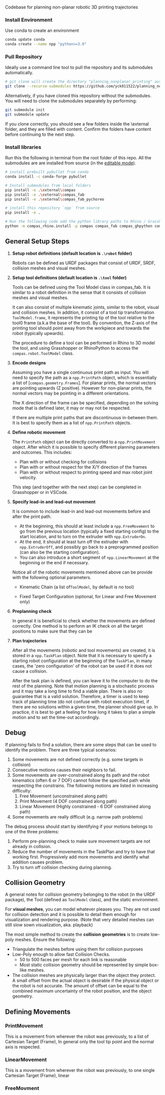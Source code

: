Codebase for planning non-planar robotic 3D printing trajectories

### Install Environment
Use conda to create an environment
```bash
conda update conda
conda create --name npp "python>=3.9"
```


### Pull Repository
Ideally use a command line tool to pull the repository and its submodules automatically.
```bash
# git clone will create the directory "planning_nonplanar_printing" automatically in the current directory
git clone --recurse-submodules https://github.com/yck011522/planning_nonplanar_printing.git

```
Alternatively, if you have cloned this repository without the submodules. You will need to clone
the submodules separately by performing:

```bash
git submodule init
git submodule update
```

If you clone correctly, you should see a few folders inside the \\external folder, and they are filled with content.
Confirm the folders have content before continuing to the next step. 
### Install libraries

Run this the following in terminal from the root folder of this repo. All the submodules are  are installed from source (in the [editable mode](https://pip.pypa.io/en/stable/reference/pip_install/#install-editable)).

```bash
# install prebuilt pybullet from conda
conda install -c conda-forge pybullet

# Install submodules from local folders
pip install -e .\external\compas
pip install -e .\external\compas_fab
pip install -e .\external\compas_fab_pychoreo

# install this repository `npp` from source 
pip install -e .

# Run the following code add the python library paths to Rhino / Grasshopper
python -m compas_rhino.install -p compas compas_fab compas_ghpython compas_rhino npp

```

## General Setup Steps

1. **Setup robot definitions (default location is `.\robot` folder)**

   Robots can be defined as URDF packages that consist of URDF, SRDF, collision meshes and visual meshes.  

2. **Setup tool definitions (default location is `.\tool` folder)**

   Tools can be defined using the Tool Model class in compas_fab. It is similar to a robot definition in the sense that it consists of collision meshes and visual meshes. 

   It can also consist of multiple kinematic joints, similar to the robot, visual and collision meshes. In addition, it consist of a tool tip transformation `ToolModel.frame`, it represents the printing tip of the tool relative to the tool0 frame (a.k.a the base of the tool). By convention, the Z-axis of the printing tool should point away from the workpiece and towards the robot (typically upwards).

   The procedure to define a tool can be performed in Rhino to 3D model the tool, and using Grasshopper or RhinoPython to access the `compas.robot.ToolModel` class.

3. **Encode designs**

   Assuming you have a single continuous print path as input. You will need to specify the path as a `npp.PrintPath` object, which is essentially a list of [`compas.geometry.Frames`]. For planar prints, the normal vectors are pointing upwards (Z positive). However for non-planar prints, the normal vectors may be pointing in a different orientations.

   The X direction of the frame can be specified, depending on the solving mode that is defined later, it may or may not be respected.   

   If there are multiple print paths that are discontinuous in-between them. It is best to specify them as a list of `npp.PrintPath` objects.

4. **Define robotic movement** 

   The `PrintPath` object can be directly converted to a `npp.PrintMovement` object. After which it is possible to specify different planning parameters and outcomes. This includes:

   - Plan with or without checking for collisions
   - Plan with or without respect for the X/Y direction of the frames
   - Plan with or without respect to printing speed and max robot joint velocity.

   This step (and together with the next step) can be completed in Grasshopper or in VSCode.

5. **Specify lead-in and lead-out movement**

   It is common to include lead-in and lead-out movements before and after the print path. 

   - At the beginning, this should at least include a `npp.FreeMovement` to go from the previous location (typically a fixed starting config) to the start location, and to turn on the extruder with `npp.ExtruderOn`.
   - At the end, it should at least turn off the extruder with `npp.ExtruderOff`, and possibly go back to a preprogrammed position (can also be the starting configuration).
   - You can also introduce a short segment of `npp.LinearMovement` at the beginning or the end if necessary.

   Notice all of the robotic movements mentioned above can be provide with the following optional parameters.

   - Kinematic Chain (a list of`ToolModel`, by default is no tool)

   - Fixed Target Configuration (optional, for Linear and Free Movement only)

   

6. **Preplanning check**

   In general it is beneficial to check whether the movements are defined correctly. One method is to perform an IK check on all the target positions to make sure that they can be 

7. **Plan trajectories**

   After all the movements (robotic and tool movements) are created, it is stored in a `npp.TaskPlan` object. Note that it is necessary to specify a starting robot configuration at the beginning of the `TaskPlan`, in many cases, the 'zero configuration' of the robot can be used if it does not cause a collision.

   After the task plan is defined, you can leave it to the computer to do the rest of the planning. Note that motion planning is a stochastic process and it may take a long time to find a viable plan. There is also no guarantee that is a valid solution. Therefore, a timer is used to keep track of planning time (do not confuse with robot execution time), if there are no solutions within a given time, the planner should give up. In practice, it is best to get a feeling for how long it takes to plan a simple motion and to set the time-out accordingly.

   

## Debug

If planning fails to find a solution, there are some steps that can be used to identify the problem. There are three typical scenarios:

1. Some movements are not defined correctly (e.g. some targets in collision)
2. Consecutive motions causes their neighbors to fail. 
3. Some movements are over-constrained along its path and the robot kinematics (often 6 or 7 DOF) cannot follow the specified path while respecting the constrains. The following motions are listed in increasing difficulty: 
   1. Free Movement (unconstrained along path)
   2. Print Movement (4 DOF constrained along path)
   3. Linear Movement (Highly constrained - 6 DOF constrained along path)
4. Some movements are really difficult (e.g. narrow path problems)

The debug process should start by identifying if your motions belongs to one of the three problems:

1. Perform pre-planning check to make sure movement targets are not already in collision. 
2. Reduce the number of movements in the TaskPlan and try to have that working first. Progressively add more movements and identify what addition causes problem.
3. Try to turn off collision checking during planning. 

## Collision Geometry

A general notes for collision geometry belonging to the robot (in the URDF package), the Tool (defined as `ToolModel` class), and the static environment.

For **visual meshes**, you can model whatever pleases you. They are not used for collision detection and it is possible to detail them enough for visualization and rendering purpose. (Note that very detailed meshes can still slow sown visualization, aka. playback) 

The most simple method to create the **collision geometries** is to create low-poly meshes.  Ensure the following:

- Triangulate the meshes before using them for collision purposes
- Low-Poly enough to allow fast Collision Checks. 
  - 50 to 500 faces per mesh for each link is reasonable
  - Most static collision geometry should be represented by simple box-like meshes.
- The collision meshes are physically larger than the object they protect. A small offset from the actual object is desirable if the physical object or the robot is not accurate. The amount of offset can be equal to the combined maximum uncertainty of the robot position, and the object geometry.



## Defining Movements 

### PrintMovement

This is a movement from wherever the robot was previously, to a list of Cartesian Target (Frame), In general only the tool tip point and the normal axis is respected.  

### LinearMovement

This is a movement from wherever the robot was previously, to one single Cartesian Target (Frame), linear 

### FreeMovment
